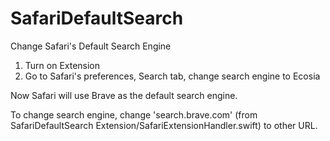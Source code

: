 # SafariDefaultSearch
Change Safari's Default Search Engine

1. Turn on Extension
2. Go to Safari's preferences, Search tab, change search engine to Ecosia

Now Safari will use Brave as the default search engine.

To change search engine, change 'search.brave.com' (from SafariDefaultSearch Extension/SafariExtensionHandler.swift) to other URL.
